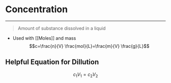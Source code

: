 # Concentration
---
> Amount of substance dissolved in a liquid
- Used with [[Moles]] and mass
$$c=\frac{n}{V} \frac{mol}{L}=\frac{m}{V} \frac{g}{L}$$
## Helpful Equation for Dillution
$$c_1V_1=c_2V_2$$